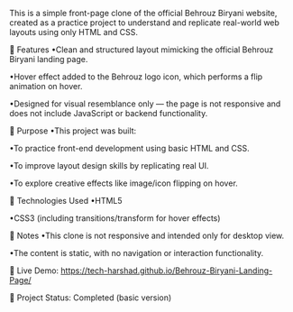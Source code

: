 This is a simple front-page clone of the official Behrouz Biryani website, created as a practice project to understand and replicate real-world web layouts using only HTML and CSS.

🔧 Features
•Clean and structured layout mimicking the official Behrouz Biryani landing page.

•Hover effect added to the Behrouz logo icon, which performs a flip animation on hover.

•Designed for visual resemblance only — the page is not responsive and does not include JavaScript or backend functionality.

🎯 Purpose
•This project was built:

•To practice front-end development using basic HTML and CSS.

•To improve layout design skills by replicating real UI.

•To explore creative effects like image/icon flipping on hover.

🚀 Technologies Used
•HTML5

•CSS3 (including transitions/transform for hover effects)

📌 Notes
•This clone is not responsive and intended only for desktop view.

•The content is static, with no navigation or interaction functionality.

🔗 Live Demo:  https://tech-harshad.github.io/Behrouz-Biryani-Landing-Page/

📁 Project Status: Completed (basic version)
